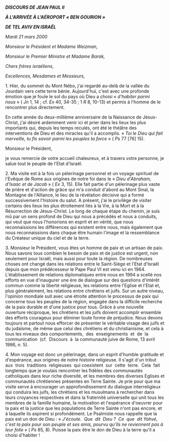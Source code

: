 ***DISCOURS DE JEAN PAUL II***

***À L'ARRIVÉE À L'AÉROPORT « *BEN GOURION* »***

***DE TEL AVIV EN ISRAËL***

*Mardi 21 mars 2000*

*Monsieur le Président et Madame Weizman,*

*Monsieur le Premier Ministre et Madame Barak,*

*Chers frères israéliens,*

*Excellences, Mesdames et Messieurs,*

1. Hier, du sommet du Mont Nébo, j'ai regardé au-delà de la vallée du Jourdain vers cette terre bénie. Aujourd'hui, c'est avec une profonde émotion que je foule le sol du pays où Dieu a choisi « *d'habiter parmi nous* » ( *Jn* 1, 14 ; cf. *Ex* 40, 34-35 ; 1 *R* 8, 10-13) et permis à l'homme de le rencontrer plus directement.

En cette année du deux-millième anniversaire de la Naissance de Jésus-Christ, j'ai désiré ardemment venir ici et prier dans les lieux les plus importants qui, depuis les temps reculés, ont été le théâtre des interventions de Dieu et des miracles qu'il a accomplis. « *Toi le Dieu qui fait merveille, tu fis savoir parmi les peuples ta force* » ( *Ps* 77 [76] 15).

Monsieur le Président,

je vous remercie de votre accueil chaleureux, et à travers votre personne, je salue tout le peuple de l'Etat d'Israël.

2. Ma visite est à la fois un pèlerinage personnel et un voyage spirituel de l'Evêque de Rome aux origines de notre foi dans le « *Dieu d'Abraham, d'Isaac et de Jacob* » ( *Ex* 3, 15). Elle fait partie d'un pèlerinage plus vaste de prière et d'action de grâce qui m'a conduit d'abord au Mont Sinaï, la Montagne de l'Alliance, le lieu de la révélation décisive qui a formé successivement l'histoire du salut. A présent, j'ai le privilège de visiter certains des lieux les plus étroitement liés à la Vie, à la Mort et à la Résurrection de Jésus-Christ. Le long de chaque étape du chemin, je suis mû par un sens profond de Dieu qui nous a précédés et nous a conduits, qui veut que nous l'honorions en esprit et en vérité, que nous reconnaissions les différences qui existent entre nous, mais également que nous reconnaissions dans chaque être humain l'image et la ressemblance du Créateur unique du ciel et de la terre.

3. Monsieur le Président, vous êtes un homme de paix et un artisan de paix. Nous savons tous combien le besoin de paix et de justice est urgent, non seulement pour Israël, mais aussi pour toute la région. De nombreuses choses ont changé dans les relations entre le Saint-Siège et l'Etat d'Israël depuis que mon prédécesseur le Pape Paul VI est venu ici en 1964. L'établissement de relations diplomatiques entre nous en 1994 a scellé nos efforts en vue d'inaugurer une ère de dialogue sur des questions d'intérêt commun comme la liberté religieuse, les relations entre l'Eglise et l'Etat et, plus généralement, les relations entre chrétiens et juifs. Sur un autre niveau, l'opinion mondiale suit avec une étroite attention le processus de paix qui concerne tous les peuples de la région, engagée dans la difficile recherche de la paix durable et d'une justice pour tous. Grâce à une nouvelle ouverture réciproque, les chrétiens et les juifs doivent accomplir ensemble des efforts courageux pour éliminer toute forme de préjudice. Nous devons toujours et partout nous efforcer de présenter le véritable visage des juifs et du judaïsme, de même que celui des chrétiens et du christianisme, et cela à tous les niveaux des comportements,  des  enseignements  et  de  la communication  (cf.  Discours  à  la communauté juive de Rome, 13 avril 1986, n. 5).

4. Mon voyage est donc un pèlerinage, dans un esprit d'humble gratitude et d'espérance, aux origines de notre histoire religieuse. Il s'agit d'un tribut aux  trois  traditions  religieuses  qui coexistent  sur  cette  terre.  Cela  fait longtemps que je voulais rencontrer les fidèles des communautés catholiques dans leur riche diversité, et les membres des diverses Eglises et communautés chrétiennes présentes en Terre Sainte. Je prie pour que ma visite serve à encourager un approfondissement du dialogue interreligieux qui conduira les juifs, les chrétiens et les musulmans à rechercher dans leurs croyances respectives et dans la fraternité universelle qui unit tous les membres de la famille humaine, la motivation et l'espérance d'oeuvrer pour la paix et la justice que les populations de Terre Sainte n'ont pas encore, et à laquelle ils aspirent si profondément. Le Psalmiste nous rappelle que la paix est un don de Dieu : « *J'écoute.  Que  dit  Dieu ?  Ce  que  dit Yahvé, c'est la paix pour son peuple et ses amis, pourvu qu'ils ne reviennent pas à leur folie* » ( *Ps* 85, 8). Puisse la paix être le don de Dieu à la terre qu'il a choisi d'habiter !